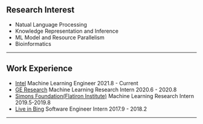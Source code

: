 ## Research Interest
- Natual Language Processing
- Knowledge Representation and Inference
- ML Model and Resource Parallelism
- Bioinformatics

---
## Work Experience 
- [Intel](https://www.intel.com/content/www/us/en/homepage.html) Machine Learning Engineer 2021.8 - Current
- [GE Research](https://www.ge.com/research/) Machine Learning Research Intern 2020.6 - 2020.8
- [Simons Foundation(Flatiron Institute)](https://www.simonsfoundation.org/flatiron/) Machine Learning Research Intern 2019.5-2019.8
- [Live in Bing](https://www.liveinbing.com/) Software Engineer Intern 2017.9 - 2018.2
---



<p style="font-size:12px">
